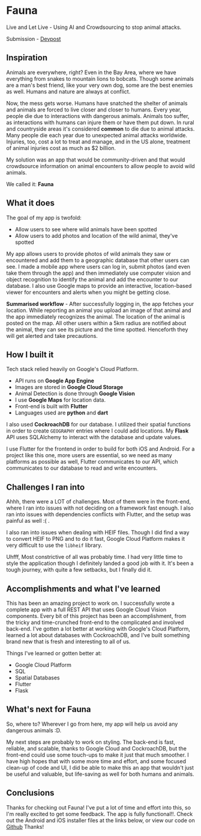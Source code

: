 # Fauna
Live and Let Live - Using AI and Crowdsourcing to stop animal attacks.

Submission - [Devpost](https://devpost.com/software/fauna-glc25a)
## Inspiration
Animals are everywhere, right? Even in the Bay Area, where we have everything from snakes to mountain lions to bobcats. Though some animals are a man's best friend, like your very own dog, some are the best enemies as well. Humans and nature are always at conflict.

Now, the mess gets worse. Humans have snatched the shelter of animals and animals are forced to live closer and closer to humans. Every year, people die due to interactions with dangerous animals. Animals too suffer, as interactions with humans can injure them or have them put down. In rural and countryside areas it's considered **common** to die due to animal attacks. Many people die each year due to unexpected animal attacks worldwide. Injuries, too, cost a lot to treat and manage, and in the US alone, treatment of animal injuries cost as much as $2 billion.

My solution was an app that would be community-driven and that would crowdsource information on animal encounters to allow people to avoid wild animals.

We called it: **Fauna**

## What it does

The goal of my app is twofold:

- Allow users to see where wild animals have been spotted
- Allow users to add photos and location of the wild animal, they've spotted

My app allows users to provide photos of wild animals they saw or encountered and add them to a geographic database that other users can see. I made a mobile app where users can log in, submit photos (and even take them through the app) and then immediately use computer vision and object recognition to identify the animal and add the encounter to our database. I also use Google maps to provide an interactive, location-based viewer for encounters and alerts when you might be getting close.

**Summarised workflow** - After successfully logging in, the app fetches your location. While reporting an animal you upload an image of that animal and the app immediately recognizes the animal. The location of the animal is posted on the map. All other users within a 5km radius are notified about the animal, they can see its picture and the time spotted. Henceforth they will get alerted and take precautions.

## How I built it

Tech stack relied heavily on Google's Cloud Platform.

- API runs on **Google App Engine** 
- Images are stored in **Google Cloud Storage**
- Animal Detection is done through **Google Vision** 
- I use **Google Maps** for location data.
- Front-end is built with **Flutter** 
- Languages used are **python** and **dart**

I also used **CockroachDB** for our database. I utilized their spatial functions in order to create `GEOGRAPHY` entries where I could add locations. My **Flask** API uses SQLAlchemy to interact with the database and update values.

I use Flutter for the frontend in order to build for both iOS and Android. For a project like this one, more users are essential, so we need as many platforms as possible as well, Flutter communicates to our API, which communicates to our database to read and write encounters.

## Challenges I ran into

Ahhh, there were a LOT of challenges. Most of them were in the front-end, where I ran into issues with not deciding on a framework fast enough. I also ran into issues with dependencies conflicts with Flutter, and the setup was painful as well :( .

I also ran into issues when dealing with HEIF files. Though I did find a way to convert HEIF to PNG and to do it fast, Google Cloud Platform makes it very difficult to use the `libheif` library.

Uhfff, Most constrictive of all was probably time. I had very little time to style the application though I definitely landed a good job with it. It's been a tough journey, with quite a few setbacks, but I finally did it. 

## Accomplishments and what I've learned

This has been an amazing project to work on. I successfully wrote a complete app with a full REST API that uses Google Cloud Vision components. Every bit of this project has been an accomplishment, from the tricky and time-crunched front-end to the complicated and involved back-end. I've gotten a lot better at working with Google's Cloud Platform, learned a lot about databases with CockroachDB, and I've built something brand new that is fresh and interesting to all of us.

Things I've learned or gotten better at:

- Google Cloud Platform
- SQL
- Spatial Databases
- Flutter
- Flask

## What's next for Fauna

So, where to? Wherever I go from here, my app will help us avoid any dangerous animals :D.

My next steps are probably to work on styling. The back-end is fast, reliable, and scalable, thanks to Google Cloud and CockroachDB, but the front-end could use some touch-ups to make it just that much smoother. I have high hopes that with some more time and effort, and some focused clean-up of code and UI, I did be able to make this an app that wouldn't just be useful and valuable, but life-saving as well for both humans and animals.

## Conclusions

Thanks for checking out Fauna! I've put a lot of time and effort into this, so I'm really excited to get some feedback. The app is fully functional!!. Check out the Android and iOS installer files at the links below, or view our code on [Github]() Thanks!
